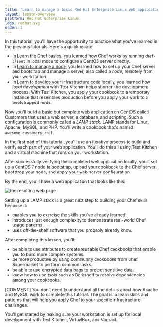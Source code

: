 ```yaml
---
title: 'Learn to manage a basic Red Hat Enterprise Linux web application'
layout: lesson-overview
platform: Red Hat Enterprise Linux
logo: redhat.svg
order: 1
---
```

In this tutorial, you'll have the opportunity to practice what you've learned in the previous tutorials. Here's a quick recap:

* In [Learn the Chef basics](/learn-the-basics/rhel), you learned how Chef works by running `chef-client` in local mode to configure a CentOS server directly.
* In [Learn to manage a node](/manage-a-node/rhel/), you learned how to set up your Chef server and bootstrap and manage a server, also called a _node_, remotely from your workstation.
* In [Learn to develop your infrastructure code locally](/local-development-2/rhel/), you learned how _local development_ with Test Kitchen helps shorten the development process. With Test Kitchen, you apply your cookbook to a temporary instance that resembles production before you apply your work to a bootstrapped node.

Now you'll build a basic but complete web application on CentOS called Customers that uses a web server, a database, and scripting. Such a configuration is commonly called a _LAMP stack_. LAMP stands for Linux, Apache, MySQL, and PHP. You'll write a cookbook that's named `awesome_customers_rhel`.

In the first part of this tutorial, you'll use an iterative process to build and verify each part of your web application. You'll do this all using Test Kitchen and a virtual machine that runs on your workstation.

After successfully verifying the completed web application locally, you'll set up a CentOS 7 node to bootstrap, upload your cookbook to the Chef server, bootstrap your node, and apply your web server configuration.

By the end, you'll have a web application that looks like this:

![the resulting web page](/assets/images/misc/webapp_result.png)

Setting up a LAMP stack is a great next step to building your Chef skills because it:

* enables you to exercise the skills you've already learned.
* introduces just enough complexity to demonstrate real-world Chef usage patterns.
* uses off-the-shelf software that you probably already know.

After completing this lesson, you'll:

* be able to use attributes to create reusable Chef cookbooks that enable you to build more complex systems.
* be more productive by using community cookbooks from Chef Supermarket to perform common tasks.
* be able to use encrypted data bags to protect sensitive data.
* know how to use tools such as Berkshelf to resolve dependencies among your cookbooks.

[COMMENT] You don't need to understand all the details about how Apache and MySQL work to complete this tutorial. The goal is to learn skills and patterns that will help you apply Chef to your specific infrastructure challenges.

You'll get started by making sure your workstation is set up for local development with Test Kitchen, VirtualBox, and Vagrant.
